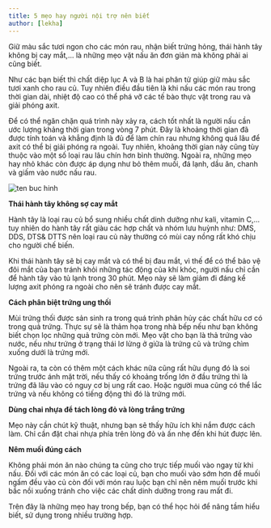 ```yaml
---
title: 5 mẹo hay người nội trợ nên biết
author: [lekha]
---
```


Giữ màu sắc tươi ngon cho các món rau, nhận biết trứng hỏng, thái hành tây không bị cay mắt,... là những mẹo vặt nấu ăn đơn giản mà không phải ai cũng biết.

Như các bạn biết thì chất diệp lục A và B là hai phân tử giúp giữ màu sắc tươi xanh cho rau củ. Tuy nhiên điều đầu tiên là khi nấu các món rau trong thời gian dài, nhiệt độ cao có thể phá vỡ các tế bào thực vật trong rau và giải phóng axit.

Để có thể ngăn chặn quá trình này xảy ra, cách tốt nhất là người nấu cần ước lượng khảng thời gian trong vòng 7 phút. Đây là khoảng thời gian đã được tính toán và khẳng định là đủ để làm chín rau nhưng không quá lâu để axit có thể bị giải phóng ra ngoài. Tuy nhiên, khoảng thời gian này cũng tùy thuộc vào một số loại rau lâu chín hơn bình thường. Ngoài ra, những mẹo hay nhỏ khác còn được áp dụng như bỏ thêm muối, đá lạnh, dầu ăn, chanh và giấm vào nước nấu rau.

![ten buc hinh](http://imgs.vietnamnet.vn/Images/2017/09/14/12/20170914124151-meo-nau-an.jpg "ten buc hinh")

**Thái hành tây không sợ cay mắt**

Hành tây là loại rau củ bổ sung nhiều chất dinh dưỡng như kali, vitamin C,... tuy nhiên do hành tây rất giàu các hợp chất và nhóm lưu huỳnh như: DMS, DDS, DTS& DTTS nên loại rau củ này thường có mùi cay nồng rất khó chịu cho người chế biến.

Khi thái hành tây sẽ bị cay mắt và có thể bị đau mắt, vì thế để có thể bảo vệ đôi mắt của bạn tránh khỏi những tác động của khí khóc, người nấu chỉ cần để hành tây vào tủ lạnh trong 30 phút. Mẹo này sẽ làm giảm đi đáng kể lượng axit phóng ra ngoài cho nên sẽ tránh được cay mắt.

**Cách phân biệt trứng ung thối**

Mùi trứng thối được sản sinh ra trong quá trình phân hủy các chất hữu cơ có trong quả trứng. Thực sự sẽ là thảm họa trong nhà bếp nếu như bạn không biết chọn lọc những quả trứng còn mới. Mẹo vặt cho bạn là thả trứng vào nước, nếu như trứng ở trạng thái lơ lửng ở giữa là trứng cũ và trứng chìm xuống dưới là trứng mới. 

Ngoài ra, ta còn có thêm một cách khác nữa cũng rất hữu dụng đó là soi trứng trước ánh mặt trời, nếu thấy có khoảng trống lớn ở đầu trứng thì là trứng đã lâu vào có nguy cơ bị ung rất cao. Hoặc người mua cũng có thể lắc trứng và nếu không có tiếng động thì đó là trứng mới.

**Dùng chai nhựa để tách lòng đỏ và lòng trắng trứng**

Mẹo này cần chút kỹ thuật, nhưng bạn sẽ thấy hữu ích khi nắm được cách làm. Chỉ cần đặt chai nhựa phía trên lòng đỏ và ấn nhẹ đến khi hút được lên.

**Nêm muối đúng cách**

Không phải món ăn nào chúng ta cũng cho trực tiếp muối vào ngay từ khi nấu. Đối với các món ăn có các loại củ, bạn cho muối vào sớm hơn để muối ngấm đều vào củ còn đối với món rau luộc bạn chỉ nên nêm muối trước khi bắc nồi xuống tránh cho việc các chất dinh dưỡng trong rau mất đi.

Trên đây là những mẹo hay trong bếp, bạn có thể học hỏi để nâng tầm hiểu biết, sử dụng trong nhiều trường hợp.


